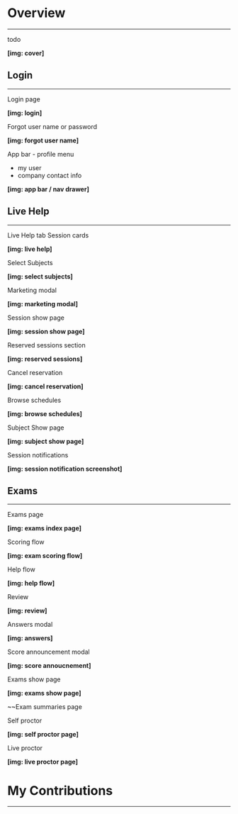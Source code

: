 # **<a style="color: var(--ion-color-dark);" name="overview">Overview</a>**

<hr style="border-bottom: 2px solid var(--ion-color-secondary);" />

todo

**[img: cover]**

## **<a style="color: var(--ion-color-dark);" name="login">Login</a>**

<hr style="border-bottom: 2px solid var(--ion-color-secondary-tint);" />

Login page

**[img: login]**

Forgot user name or password

**[img: forgot user name]**

App bar - profile menu

- my user
- company contact info

**[img: app bar / nav drawer]**

## **<a style="color: var(--ion-color-dark);" name="live-help">Live Help</a>**

<hr style="border-bottom: 2px solid var(--ion-color-secondary-tint);" />

Live Help tab
Session cards

**[img: live help]**

Select Subjects

**[img: select subjects]**

Marketing modal

**[img: marketing modal]**

Session show page

**[img: session show page]**

Reserved sessions section

**[img: reserved sessions]**

Cancel reservation

**[img: cancel reservation]**

Browse schedules 

**[img: browse schedules]**

Subject Show page

**[img: subject show page]**

Session notifications 

**[img: session notification screenshot]**

## **<a style="color: var(--ion-color-dark);" name="exams">Exams</a>**

<hr style="border-bottom: 2px solid var(--ion-color-secondary-tint);" />

Exams page

**[img: exams index page]**

Scoring flow

**[img: exam scoring flow]**

Help flow

**[img: help flow]**

Review

**[img: review]**

Answers modal

**[img: answers]**

Score announcement modal

**[img: score annoucnement]**

Exams show page

**[img: exams show page]**

~~Exam summaries page

Self proctor

**[img: self proctor page]**

Live proctor

**[img: live proctor page]**

# **<a style="color: var(--ion-color-dark);" name="my-contributions">My Contributions</a>**

<hr style="border-bottom: 2px solid var(--ion-color-secondary);" />
